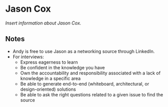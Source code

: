 # Jason Cox

*Insert information about Jason Cox.*

## Notes

- Andy is free to use Jason as a networking source through LinkedIn.
- For interviews:
    - Express eagerness to learn
    - Be confident in the knowledge you have
    - Own the accountability and responsibility associated with a lack of knowledge in a specific area
    - Be able to generate end-to-end (whiteboard, architectural, or design-oriented) solutions 
    - Be able to ask the right questions related to a given issue to find the source
